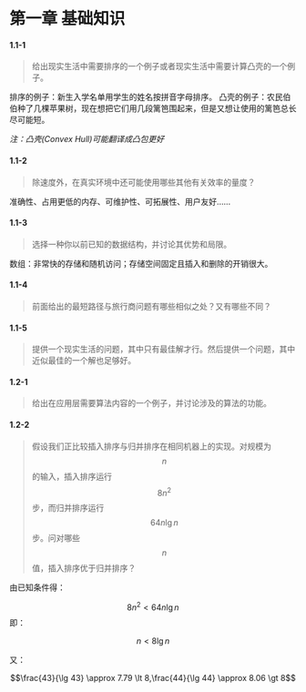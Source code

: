 # 第一章 基础知识

#### **1.1-1**
> 给出现实生活中需要排序的一个例子或者现实生活中需要计算凸壳的一个例子。

排序的例子：新生入学名单用学生的姓名按拼音字母排序。
凸壳的例子：农民伯伯种了几棵苹果树，现在想把它们用几段篱笆围起来，但是又想让使用的篱笆总长尽可能短。

_注：凸壳(Convex Hull)可能翻译成凸包更好_

#### **1.1-2**
> 除速度外，在真实环境中还可能使用哪些其他有关效率的量度？

准确性、占用更低的内存、可维护性、可拓展性、用户友好……

#### **1.1-3**
> 选择一种你以前已知的数据结构，并讨论其优势和局限。

数组：非常快的存储和随机访问；存储空间固定且插入和删除的开销很大。

#### **1.1-4**
> 前面给出的最短路径与旅行商问题有哪些相似之处？又有哪些不同？



#### **1.1-5**
> 提供一个现实生活的问题，其中只有最佳解才行。然后提供一个问题，其中近似最佳的一个解也足够好。

#### **1.2-1**
> 给出在应用层需要算法内容的一个例子，并讨论涉及的算法的功能。

#### **1.2-2**
> 假设我们正比较插入排序与归并排序在相同机器上的实现。对规模为$$n$$的输入，插入排序运行$$8n^2$$步，而归并排序运行$$64n\lg n$$步。问对哪些$$n$$值，插入排序优于归并排序？

由已知条件得：

$$8n^2 \lt 64n\lg n$$
即：

$$n \lt 8\lg n$$

又：

$$\frac{43}{\lg 43} \approx 7.79 \lt 8,\frac{44}{\lg 44} \approx 8.06 \gt 8$$









